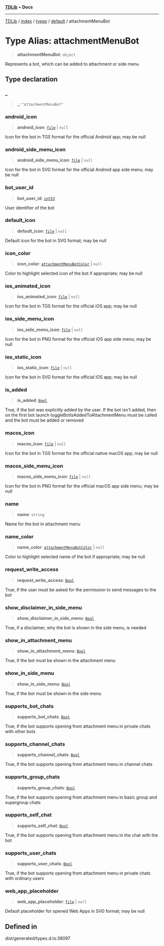 [**TDLib**](../../../../../../README.md) • **Docs**

***

[TDLib](../../../../../../modules.md) / [index](../../../../../README.md) / [types](../../../README.md) / [default](../README.md) / attachmentMenuBot

# Type Alias: attachmentMenuBot

> **attachmentMenuBot**: `object`

Represents a bot, which can be added to attachment or side menu

## Type declaration

### \_

> **\_**: `"attachmentMenuBot"`

### android\_icon

> **android\_icon**: [`file`](file.md) \| `null`

Icon for the bot in TGS format for the official Android app; may be null

### android\_side\_menu\_icon

> **android\_side\_menu\_icon**: [`file`](file.md) \| `null`

Icon for the bot in SVG format for the official Android app side menu; may be null

### bot\_user\_id

> **bot\_user\_id**: [`int53`](int53.md)

User identifier of the bot

### default\_icon

> **default\_icon**: [`file`](file.md) \| `null`

Default icon for the bot in SVG format; may be null

### icon\_color

> **icon\_color**: [`attachmentMenuBotColor`](attachmentMenuBotColor.md) \| `null`

Color to highlight selected icon of the bot if appropriate; may be null

### ios\_animated\_icon

> **ios\_animated\_icon**: [`file`](file.md) \| `null`

Icon for the bot in TGS format for the official iOS app; may be null

### ios\_side\_menu\_icon

> **ios\_side\_menu\_icon**: [`file`](file.md) \| `null`

Icon for the bot in PNG format for the official iOS app side menu; may be null

### ios\_static\_icon

> **ios\_static\_icon**: [`file`](file.md) \| `null`

Icon for the bot in SVG format for the official iOS app; may be null

### is\_added

> **is\_added**: [`Bool`](Bool.md)

True, if the bot was explicitly added by the user. If the bot isn't added, then on the first bot launch toggleBotIsAddedToAttachmentMenu must be called and the bot must be added or removed

### macos\_icon

> **macos\_icon**: [`file`](file.md) \| `null`

Icon for the bot in TGS format for the official native macOS app; may be null

### macos\_side\_menu\_icon

> **macos\_side\_menu\_icon**: [`file`](file.md) \| `null`

Icon for the bot in PNG format for the official macOS app side menu; may be null

### name

> **name**: `string`

Name for the bot in attachment menu

### name\_color

> **name\_color**: [`attachmentMenuBotColor`](attachmentMenuBotColor.md) \| `null`

Color to highlight selected name of the bot if appropriate; may be null

### request\_write\_access

> **request\_write\_access**: [`Bool`](Bool.md)

True, if the user must be asked for the permission to send messages to the bot

### show\_disclaimer\_in\_side\_menu

> **show\_disclaimer\_in\_side\_menu**: [`Bool`](Bool.md)

True, if a disclaimer, why the bot is shown in the side menu, is needed

### show\_in\_attachment\_menu

> **show\_in\_attachment\_menu**: [`Bool`](Bool.md)

True, if the bot must be shown in the attachment menu

### show\_in\_side\_menu

> **show\_in\_side\_menu**: [`Bool`](Bool.md)

True, if the bot must be shown in the side menu

### supports\_bot\_chats

> **supports\_bot\_chats**: [`Bool`](Bool.md)

True, if the bot supports opening from attachment menu in private chats with other bots

### supports\_channel\_chats

> **supports\_channel\_chats**: [`Bool`](Bool.md)

True, if the bot supports opening from attachment menu in channel chats

### supports\_group\_chats

> **supports\_group\_chats**: [`Bool`](Bool.md)

True, if the bot supports opening from attachment menu in basic group and supergroup chats

### supports\_self\_chat

> **supports\_self\_chat**: [`Bool`](Bool.md)

True, if the bot supports opening from attachment menu in the chat with the bot

### supports\_user\_chats

> **supports\_user\_chats**: [`Bool`](Bool.md)

True, if the bot supports opening from attachment menu in private chats with ordinary users

### web\_app\_placeholder

> **web\_app\_placeholder**: [`file`](file.md) \| `null`

Default placeholder for opened Web Apps in SVG format; may be null

## Defined in

dist/generated/types.d.ts:38097
